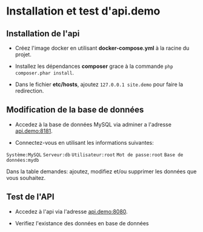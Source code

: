 # Installation et test d'api.demo

## Installation de l'api

- Créez l'image docker en utilisant **docker-compose.yml** à la racine du projet.

- Installez les dépendances **composer** grace à la commande `php composer.phar install`.

- Dans le fichier **etc/hosts**, ajoutez `127.0.0.1 site.demo` pour faire la redirection.

## Modification de la base de données

- Accedez à la base de données MySQL via adminer a l'adresse [api.demo:8181](http://api.demo:8181).

- Connectez-vous en utilisant les informations suivantes:

`Système:MySQL`
`Serveur:db`
`Utilisateur:root`
`Mot de passe:root`
`Base de données:mydb`

Dans la table demandes: ajoutez, modifiez et/ou supprimer les données que vous souhaitez.

## Test de l'API

- Accedez à l'api via l'adresse [api.demo:8080](http://api.demo:8080).

- Verifiez l'existance des données en base de données